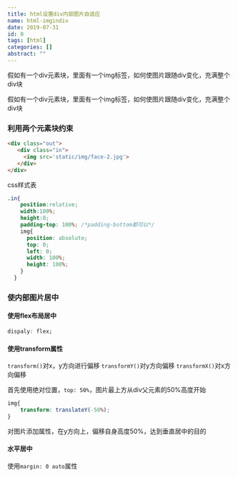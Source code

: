 ```yaml
---
title: html设置div内部图片自适应
name: html-imgindiv
date: 2019-07-31
id: 0
tags: [html]
categories: []
abstract: ""
---
```



假如有一个div元素块，里面有一个img标签，如何使图片跟随div变化，充满整个div块


<!--more-->


假如有一个div元素块，里面有一个img标签，如何使图片跟随div变化，充满整个div块

<!--more-->

### 利用两个元素块约束

```html
<div class="out">
   <div class="in">
     <img src='static/img/face-2.jpg'>
   </div>
</div>
```

css样式表

```css
.in{
    position:relative;
    width:100%;
    height:0;
    padding-top: 100%; /*padding-bottom都可以*/
    img{
      position: absolute;
      top: 0;
      left: 0;
      width: 100%;
      height: 100%;
    }
  }
```

### 使内部图片居中

#### 使用flex布局居中

```css
dispaly: flex;
```

#### 使用transform属性

`transform()`对x，y方向进行偏移
`transformY()`对y方向偏移
`transformX()`对x方向偏移

首先使用绝对位置，`top: 50%`，图片最上方从div父元素的50%高度开始

```css
img{
    transform: translateY(-50%);
}
```

对图片添加属性，在y方向上，偏移自身高度50%，达到垂直居中的目的

#### 水平居中

使用`margin: 0 auto`属性